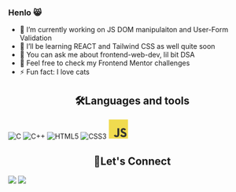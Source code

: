 ### Henlo 😸
- 🔭 I’m currently working on JS DOM manipulaiton and User-Form Validation 
- 🌱 I’ll be learning REACT and Tailwind CSS as well quite soon
- 💬 You can ask me about frontend-web-dev, lil bit DSA
- 🙌 Feel free to check my Frontend Mentor challenges
- ⚡ Fun fact: I love cats 
<h2 align = "center">🛠️Languages and tools </h2>
<p>
<img src="https://cdn.jsdelivr.net/gh/devicons/devicon/icons/c/c-original.svg" alt = "C" width = "40" height ="40" >
<img src="https://cdn.jsdelivr.net/gh/devicons/devicon/icons/cplusplus/cplusplus-original.svg" alt = "C++" width = "40" height ="40"/>
<img src="https://cdn.jsdelivr.net/gh/devicons/devicon/icons/html5/html5-original.svg" alt = "HTML5" width = "40" height ="40"/>
<img src="https://cdn.jsdelivr.net/gh/devicons/devicon/icons/css3/css3-original.svg" alt = "CSS3" width = "40" height ="40"/>
<img src="https://raw.githubusercontent.com/devicons/devicon/master/icons/javascript/javascript-original.svg" alt="javascript" width="40" height="40"/>
<!-- <img src="https://cdn.jsdelivr.net/gh/devicons/devicon/icons/tailwindcss/tailwindcss-plain.svg" alt = "tailwindCSS" width = "40" height = "40"/>
<img src="https://cdn.jsdelivr.net/gh/devicons/devicon/icons/react/react-original-wordmark.svg" alt = "React" width = "40" height = "40">
<img src="https://cdn.jsdelivr.net/gh/devicons/devicon/icons/nodejs/nodejs-original.svg" alt = "NodeJS" width = "40" height = "40"/>
<img src="https://cdn.jsdelivr.net/gh/devicons/devicon/icons/java/java-original.svg" alt = "Java" width = "40" height = "40"/>
 -->
</p>

<h2 align = "center">📱Let's Connect </h2>
<a href = "https://www.frontendmentor.io/profile/kabir-afk"><img src = "https://www.frontendmentor.io/static/images/logo-desktop.svg"></a>
<a href = "https://leetcode.com/kabiraxxx/"><img src = "https://upload.wikimedia.org/wikipedia/commons/1/19/LeetCode_logo_black.png" width = "40" height = "auto"></a>
